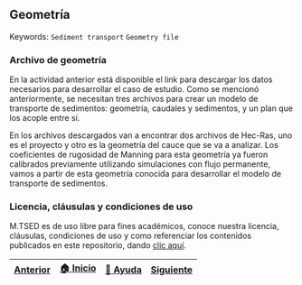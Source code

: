 ## Geometría
Keywords: `Sediment transport` `Geometry file` 

### Archivo de geometría

En la actividad anterior está disponible el link para descargar los datos necesarios para desarrollar el caso de estudio. Como se mencionó anteriormente, se necesitan tres archivos para crear un modelo de transporte de sedimentos: geometría, caudales y sedimentos, y un plan que los acople entre sí.

En los archivos descargados van a encontrar dos archivos de Hec-Ras, uno es el proyecto y otro es la geometría del cauce que se va a analizar. Los coeficientes de rugosidad de Manning para esta geometría ya fueron calibrados previamente utilizando simulaciones con flujo permanente, vamos a partir de esta geometría conocida para desarrollar el modelo de transporte de sedimentos.


### Licencia, cláusulas y condiciones de uso

M.TSED es de uso libre para fines académicos, conoce nuestra licencia, cláusulas, condiciones de uso y como referenciar los contenidos publicados en este repositorio, dando [clic aquí](https://github.com/mflatouche/M.TSED/wiki/License).


| [Anterior]() | [:house: Inicio](../../README.md) | [:beginner: Ayuda]() | [Siguiente]() |
|--------------|-----------------------------------|----------------------|---------------|

[^1]: Federal Agency Stream Restoration Working Group. (2001). _Stream Corridor Restoration: Principles, Processes, and Practices_. FISRWG.